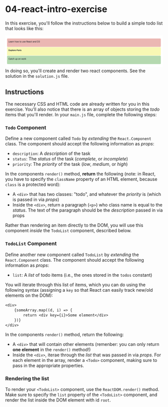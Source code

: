 # 04-react-intro-exercise
In this exercise, you'll follow the instructions below to build a simple todo list that looks like this:

![Complete todo list](img/complete.png)
In doing so, you'll create and render two react components. See the solution in the `solution.js` file. 

## Instructions
The necessary CSS and HTML code are already written for you in this exercise. You'll also notice that there is an array of objects storing the _todo_ items that you'll render. In your `main.js` file, complete the following steps:

### `Todo` Component
Define a new component called `Todo` by _extending_ the `React.Component` class. The component should accept the following information as _props_:

- `description`: A _description_ of the task
- `status`: The _status_ of the task (_complete_, or _incomplete_)
- `priority`: The _priority_ of the task (_low_, _medium_, or _high_)

In the components `render()` method, **return** the following (note: in React, you have to specify the `className` property of an HTML element, because `class` is a protected word):

- A `<div>` that has two classes: "todo", and whatever the _priority_ is (which is passed in via _props_)
- Inside the `<div>`, return a paragraph (`<p>`) who class name is equal to the _status_. The text of the paragraph should be the _description_ passed in via props

Rather than rendering an item directly to the DOM, you will use this component _inside_ the `TodoList` component, described below. 

### `TodoList` Component
Define another new component called `TodoList` by _extending_ the `React.Component` class. The component should accept the following information as _props_:

- `list`: A _list_ of todo items (i.e., the ones stored in the `todos` constant)

You will iterate through this list of items, which you can do using the following syntax (assigning a `key` so that React can easily track new/old elements on the DOM):

```
<div>
    {someArray.map((d, i) => {
        return <div key={i}>Some element</div>
    })}
</div>
```

In the components `render()` method, return the following:

- A `<div>` that will contain other elements (remenber: you can only return **one element** in the `render()` method!)
- Inside the `<div>`, iterae through the _list_ that was passed in via _props_. For each element in the array, render a `<Todo>` component, making sure to pass in the appropriate properties. 


### Rendering the list
To render your `<TodoList>` component, use the `ReactDOM.render()` method. Make sure to specify the `list` property of the `<TodoList>` component, and render the list inside the DOM element with id `root`. 